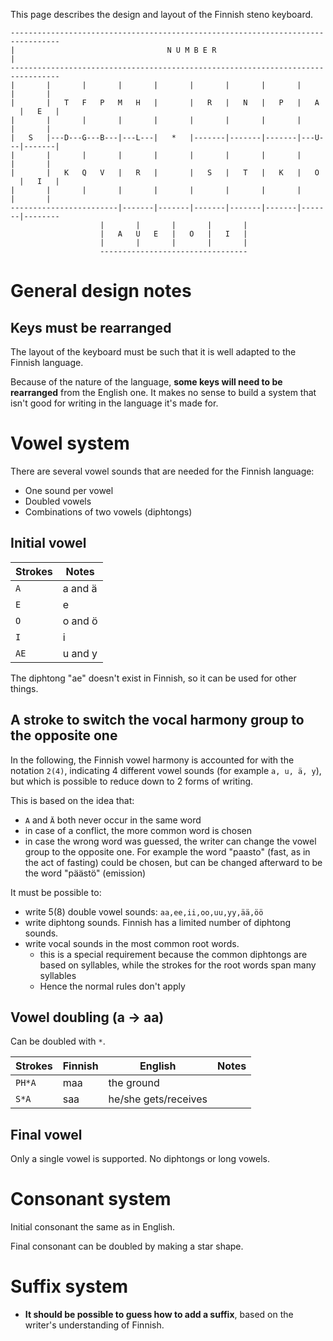 This page describes the design and layout of the Finnish steno keyboard.

```
---------------------------------------------------------------------------------
|                                  N U M B E R                                  |
---------------------------------------------------------------------------------
|       |       |       |       |       |       |       |       |       |       |
|       |   T   F   P   M   H   |       |   R   |   N   |   P   |   A   |   E   |
|       |       |       |       |       |       |       |       |       |       |
|   S   |---D---G---B---|---L---|   *   |-------|-------|-------|---U---|-------|
|       |       |       |       |       |       |       |       |       |       |
|       |   K   Q   V   |   R   |       |   S   |   T   |   K   |   O   |   I   |
|       |       |       |       |       |       |       |       |       |       |
------------------------|-------|-------|-------|-------|-------|-------|--------
                    |       |       |       |       |
                    |   A   U   E   |   O   |   I   |
                    |       |       |       |       |
                    ---------------------------------
```

# General design notes

## Keys must be rearranged

The layout of the keyboard must be such that it is well adapted to the Finnish
language.

Because of the nature of the language, **some keys will need to be rearranged**
from the English one. It makes no sense to build a system that isn't good for
writing in the language it's made for.

# Vowel system

There are several vowel sounds that are needed for the Finnish language:
 
* One sound per vowel
* Doubled vowels
* Combinations of two vowels (diphtongs)

## Initial vowel

| Strokes | Notes   |
| ----    | ----    |
| `A`     | a and ä |
| `E`     | e       |
| `O`     | o and ö |
| `I`     | i       |
| `AE`    | u and y |

The diphtong "ae" doesn't exist in Finnish, so it can be used for other things.

## A stroke to switch the vocal harmony group to the opposite one

In the following, the Finnish vowel harmony is accounted for with the notation
`2(4)`, indicating 4 different vowel sounds (for example `a, u, ä, y`), but
which is possible to reduce down to 2 forms of writing.

This is based on the idea that:

* `A` and `Ä` both never occur in the same word
* in case of a conflict, the more common word is chosen
* in case the wrong word was guessed, the writer can change the vowel group to
  the opposite one. For example the word "paasto" (fast, as in the act of
  fasting) could be chosen, but can be changed afterward to be the word "päästö"
  (emission)

It must be possible to:
* write 5(8) double vowel sounds: `aa,ee,ii,oo,uu,yy,ää,öö`
* write diphtong sounds. Finnish has a limited number of diphtong sounds.
* write vocal sounds in the most common root words.
    * this is a special requirement because the common diphtongs are based on
      syllables, while the strokes for the root words span many syllables
    * Hence the normal rules don't apply

## Vowel doubling (a -> aa)

Can be doubled with `*`.

| Strokes | Finnish | English              | Notes |
| ----    | ----    | ----                 | ----  |
| `PH*A`  | maa     | the ground           |       |
| `S*A`   | saa     | he/she gets/receives |       |

## Final vowel

Only a single vowel is supported. No diphtongs or long vowels.

# Consonant system

Initial consonant the same as in English.

Final consonant can be doubled by making a star shape.

# Suffix system

* **It should be possible to guess how to add a suffix**, based on the writer's
understanding of Finnish.


